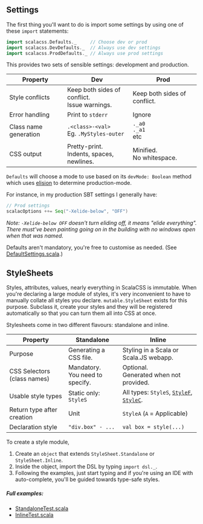 ## Settings

The first thing you'll want to do is import some settings by using one of these `import` statements:

```scala
import scalacss.Defaults._     // Choose dev or prod
import scalacss.DevDefaults._  // Always use dev settings
import scalacss.ProdDefaults._ // Always use prod settings
```

This provides two sets of sensible settings: development and production.

Property | Dev | Prod
--- | --- | ---
Style conflicts       | Keep both sides of conflict. <br/> Issue warnings. | Keep both sides of conflict.
Error handling        | Print to `stderr` | Ignore
Class name generation | `.<class>-<val>` <br/> Eg. `.MyStyles-outer` | `._a0` <br/> `._a1` <br/> etc
CSS output            | Pretty-print. <br/> Indents, spaces, newlines. | Minified. <br/> No whitespace.

`Defaults` will choose a mode to use based on its `devMode: Boolean` method
which uses
[elision](http://www.scala-lang.org/api/current/scala/annotation/elidable.html)
to determine production-mode.

For instance, in my production SBT settings I generally have:

```scala
// Prod settings
scalacOptions ++= Seq("-Xelide-below", "OFF")
```

_Note: `-Xelide-below OFF` doesn't turn eliding off, it means "elide everything". There must've been painting going on in the building with no windows open when that was named._

Defaults aren't mandatory, you're free to customise as needed.
(See [DefaultSettings.scala](https://github.com/japgolly/scalacss/blob/master/core/shared/src/main/scala/scalacss/defaults/DefaultSettings.scala).)

## StyleSheets

Styles, attributes, values, nearly everything in ScalaCSS is immutable.
When you're declaring a large module of styles, it's very inconvenient to have
to manually collate all styles you declare.
`mutable.StyleSheet` exists for this purpose. Subclass it, create your styles
and they will be registered automatically so that you can turn them all into
CSS at once.

Stylesheets come in two different flavours: standalone and inline.

Property | Standalone | Inline
--- | --- | ---
Purpose                           | Generating a CSS file. | Styling in a Scala or Scala.JS webapp.
CSS Selectors <br/> (class names) | Mandatory. <br/> You need to specify. | Optional. <br/> Generated when not provided.
Usable style types                | Static only: `StyleS` | All types: `StyleS`, [`StyleF`](stylef.md), [`StyleC`](nested.md).
Return type after creation        | Unit | `StyleA` (`A` = Applicable)
Declaration style                 | `"div.box" - ...` | `val box = style(...)`

To create a style module,
1. Create an `object` that extends `StyleSheet.Standalone` or `StyleSheet.Inline`.
1. Inside the object, import the DSL by typing `import dsl._`.
1. Following the examples, just start typing and if you're using an IDE with auto-complete, you'll be guided towards type-safe styles.

##### Full examples:

* [StandaloneTest.scala](https://github.com/japgolly/scalacss/blob/master/core/shared/src/test/scala/scalacss/full/StandaloneTest.scala)
* [InlineTest.scala](https://github.com/japgolly/scalacss/blob/master/core/shared/src/test/scala/scalacss/full/InlineTest.scala)

